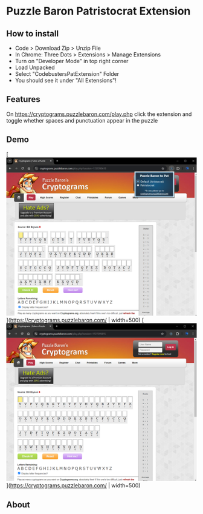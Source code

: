 # Puzzle Baron Patristocrat Extension

## How to install
- Code > Download Zip > Unzip File
- In Chrome: Three Dots > Extensions > Manage Extensions
- Turn on "Developer Mode" in top right corner
- Load Unpacked
- Select "CodebustersPatExtension" Folder
- You should see it under "All Extensions"!
    
## Features
On https://cryptograms.puzzlebaron.com/play.php click the extension and toggle whether spaces and punctuation appear in the puzzle

## Demo
[<img src="media/AristoDemo.png" height:25vh />](https://cryptograms.puzzlebaron.com/ | width=500)
[<img src="media/PatDemo.png" height:25vh  />](https://cryptograms.puzzlebaron.com/ | width=500)

## About
